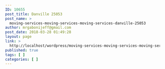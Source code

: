 ```yaml
---
ID: 10655
post_title: Danville 25053
post_name: >
  moving-services-moving-services-moving-services-danville-25053
author: mrgabonijeff@gmail.com
post_date: 2018-03-28 01:49:28
layout: page
link: >
  http://localhost/wordpress/moving-services-moving-services-moving-services-danville-25053/
published: true
tags: [ ]
categories: [ ]
---
```


